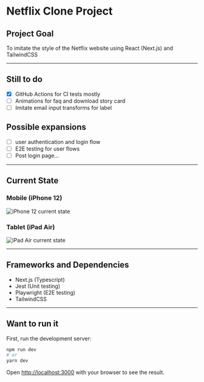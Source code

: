 # Netflix Clone Project

## Project Goal

To imitate the style of the Netflix website using React \(Next.js\) and TailwindCSS

---

## Still to do

- [x] GitHub Actions for CI tests mostly
- [ ] Animations for faq and download story card
- [ ] Imitate email input transforms for label

## Possible expansions

- [ ] user authentication and login flow
- [ ] E2E testing for user flows
- [ ] Post login page...

---

## Current State

### Mobile \(iPhone 12\)

![iPhone 12 current state](./screenshots/iPhone.gif)

### Tablet \(iPad Air\)

![iPad Air current state](./screenshots/iPad.gif)

---

## Frameworks and Dependencies

- Next.js \(Typescript\)
- Jest \(Unit testing\)
- Playwright \(E2E testing\)
- TailwindCSS

---

## Want to run it

First, run the development server:

```bash
npm run dev
# or
yarn dev
```

Open [http://localhost:3000](http://localhost:3000) with your browser to see the result.
